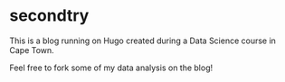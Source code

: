 # secondtry

This is a blog running on Hugo created during a Data Science course in Cape Town.

Feel free to fork some of my data analysis on the blog!
